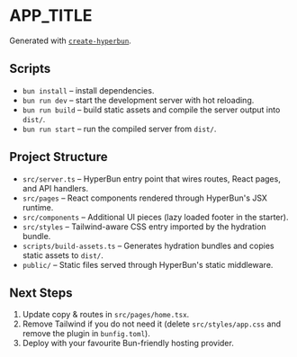 # __APP_TITLE__

Generated with [`create-hyperbun`](https://github.com/apvarun/HyperBun/tree/main/packages/create-hyperbun).

## Scripts

- `bun install` – install dependencies.
- `bun run dev` – start the development server with hot reloading.
- `bun run build` – build static assets and compile the server output into `dist/`.
- `bun run start` – run the compiled server from `dist/`.

## Project Structure

- `src/server.ts` – HyperBun entry point that wires routes, React pages, and API handlers.
- `src/pages` – React components rendered through HyperBun's JSX runtime.
- `src/components` – Additional UI pieces (lazy loaded footer in the starter).
- `src/styles` – Tailwind-aware CSS entry imported by the hydration bundle.
- `scripts/build-assets.ts` – Generates hydration bundles and copies static assets to `dist/`.
- `public/` – Static files served through HyperBun's static middleware.

## Next Steps

1. Update copy & routes in `src/pages/home.tsx`.
2. Remove Tailwind if you do not need it (delete `src/styles/app.css` and remove the plugin in `bunfig.toml`).
3. Deploy with your favourite Bun-friendly hosting provider.
